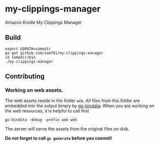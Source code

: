 # my-clippings-manager
Amazon Kindle My Clippings Manager

## Build

    export GOPATH=somedir
    go get github.com/sam701/my-clippings-manager
    cd somedir/bin
    ./my-clippings-manager

## Contributing

### Working on web assets.

The web assets reside in the folder `web`.
All files from this folder are embedded into the output binary by [go-bindata](https://github.com/jteeuwen/go-bindata).
When you are working on the web resources, it is helpful to call first

    go-bindata -debug -prefix web web

The server will serve the assets from the original files on disk.

**Do not forget to call `go generate` before you commit!**
